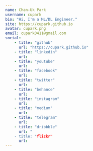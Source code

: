 ```yaml
---
name: Chan-Uk Park
username: cupark
bio: "Hi, I'm a ML/DL Engineer."
site: https://cupark.github.io
avatar: cupark.png
email: cupark0411@gmail.com
social:
    - title: "github"
      url: "https://cupark.github.io"
    - title: "linkedin"
      url: 
    - title: "youtube"
      url: 
    - title: "facebook"
      url: 
    - title: "twitter"
      url: 
    - title: "behance"
      url: 
    - title: "instagram"
      url: 
    - title: "medium"
      url: 
    - title: "telegram"
      url: 
    - title: "dribbble"
      url: "
    - title: "flickr"
      url: 
---
```

